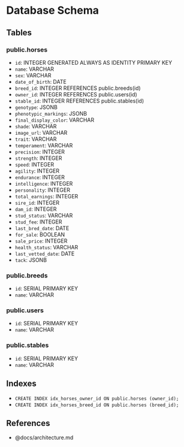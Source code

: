 # Database Schema

## Tables
### public.horses
- `id`: INTEGER GENERATED ALWAYS AS IDENTITY PRIMARY KEY
- `name`: VARCHAR
- `sex`: VARCHAR
- `date_of_birth`: DATE
- `breed_id`: INTEGER REFERENCES public.breeds(id)
- `owner_id`: INTEGER REFERENCES public.users(id)
- `stable_id`: INTEGER REFERENCES public.stables(id)
- `genotype`: JSONB
- `phenotypic_markings`: JSONB
- `final_display_color`: VARCHAR
- `shade`: VARCHAR
- `image_url`: VARCHAR
- `trait`: VARCHAR
- `temperament`: VARCHAR
- `precision`: INTEGER
- `strength`: INTEGER
- `speed`: INTEGER
- `agility`: INTEGER
- `endurance`: INTEGER
- `intelligence`: INTEGER
- `personality`: INTEGER
- `total_earnings`: INTEGER
- `sire_id`: INTEGER
- `dam_id`: INTEGER
- `stud_status`: VARCHAR
- `stud_fee`: INTEGER
- `last_bred_date`: DATE
- `for_sale`: BOOLEAN
- `sale_price`: INTEGER
- `health_status`: VARCHAR
- `last_vetted_date`: DATE
- `tack`: JSONB

### public.breeds
- `id`: SERIAL PRIMARY KEY
- `name`: VARCHAR

### public.users
- `id`: SERIAL PRIMARY KEY
- `name`: VARCHAR

### public.stables
- `id`: SERIAL PRIMARY KEY
- `name`: VARCHAR

## Indexes
- `CREATE INDEX idx_horses_owner_id ON public.horses (owner_id);`
- `CREATE INDEX idx_horses_breed_id ON public.horses (breed_id);`

## References
- @docs/architecture.md